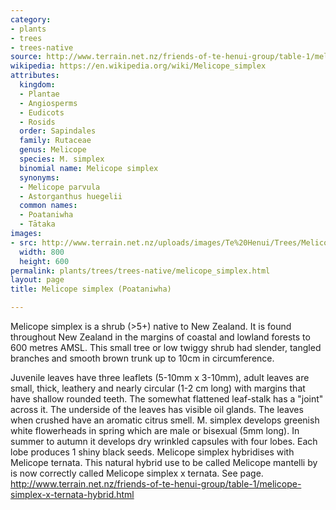 ```yaml
---
category:
- plants
- trees
- trees-native
source: http://www.terrain.net.nz/friends-of-te-henui-group/table-1/melicope-simplex-poataniwha.html
wikipedia: https://en.wikipedia.org/wiki/Melicope_simplex
attributes:
  kingdom:
  - Plantae
  - Angiosperms
  - Eudicots
  - Rosids
  order: Sapindales
  family: Rutaceae
  genus: Melicope
  species: M. simplex
  binomial name: Melicope simplex
  synonyms:
  - Melicope parvula
  - Astorganthus huegelii
  common names:
  - Poataniwha
  - Tātaka
images:
- src: http://www.terrain.net.nz/uploads/images/Te%20Henui/Trees/Melicope_simplex_11.JPG
  width: 800
  height: 600
permalink: plants/trees/trees-native/melicope_simplex.html
layout: page
title: Melicope simplex (Poataniwha)

---
```

Melicope simplex is a shrub (>5+) native to New Zealand. It is found throughout New Zealand in the margins of coastal and lowland forests to 600 metres AMSL. This small tree or low twiggy shrub had slender, tangled branches and smooth brown trunk up to 10cm in circumference.

Juvenile leaves have three leaflets (5-10mm x 3-10mm), adult leaves are small, thick, leathery and nearly circular (1-2 cm long) with margins that have shallow rounded teeth. The somewhat flattened leaf-stalk has a "joint" across it. The underside of the leaves has visible oil glands. The leaves when crushed have an aromatic citrus smell.
M. simplex develops greenish white flowerheads in spring which are male or bisexual (5mm long). In summer to autumn it develops dry wrinkled capsules with four lobes. Each lobe produces 1 shiny black seeds.
Melicope simplex hybridises with Melicope ternata. This natural hybrid use to be called Melicope mantelli by is now correctly called Melicope simplex x ternata. See page. <a href="friends-of-te-henui-group/table-1/melicope-simplex-x-ternata-hybrid.html" target="_blank">http://www.terrain.net.nz/friends-of-te-henui-group/table-1/melicope-simplex-x-ternata-hybrid.html</a>
